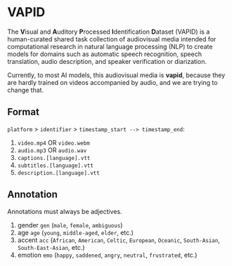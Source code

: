 # VAPID
The **V**isual and **A**uditory **P**rocessed **I**dentification **D**ataset (VAPID) is a human-curated shared task collection of audiovisual media intended for computational research in natural language processing (NLP) to create models for domains such as automatic speech recognition, speech translation, audio description, and speaker verification or diarization.

Currently, to most AI models, this audiovisual media is **vapid**, because they are hardly trained on videos accompanied by audio, and we are trying to change that.

## Format
`platform` > `identifier` > `timestamp_start --> timestamp_end`:
1. `video.mp4` OR `video.webm`
2. `audio.mp3` OR `audio.wav`
3. `captions.[language].vtt`
4. `subtitles.[language].vtt`
5. `description.[language].vtt`

## Annotation
Annotations must always be adjectives.
1. gender `gen` (`male`, `female`, `ambiguous`)
2. age `age` (`young`, `middle-aged`, `elder`, etc.)
3. accent `acc` (`African`, `American`, `Celtic`, `European`, `Oceanic`, `South-Asian`, `South-East-Asian`, etc.)
4. emotion `emo` (`happy`, `saddened`, `angry`, `neutral`, `frustrated`, etc.)
